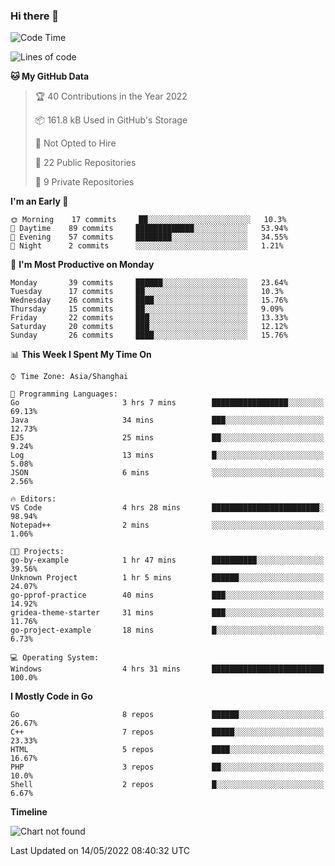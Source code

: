 ### Hi there 👋

<!--
**pinelliar/pinelliar** is a ✨ _special_ ✨ repository because its `README.md` (this file) appears on your GitHub profile.

Here are some ideas to get you started:

- 🔭 I’m currently working on ...
- 🌱 I’m currently learning ...
- 👯 I’m looking to collaborate on ...
- 🤔 I’m looking for help with ...
- 💬 Ask me about ...
- 📫 How to reach me: ...
- 😄 Pronouns: ...
- ⚡ Fun fact: ...
-->

<!--START_SECTION:waka-->
![Code Time](http://img.shields.io/badge/Code%20Time-1%2C024%20hrs%2017%20mins-blue)

![Lines of code](https://img.shields.io/badge/From%20Hello%20World%20I%27ve%20Written-37%20Thousand%20lines%20of%20code-blue)

**🐱 My GitHub Data** 

> 🏆 40 Contributions in the Year 2022
 > 
> 📦 161.8 kB Used in GitHub's Storage 
 > 
> 🚫 Not Opted to Hire
 > 
> 📜 22 Public Repositories 
 > 
> 🔑 9 Private Repositories  
 > 
**I'm an Early 🐤** 

```text
🌞 Morning    17 commits     ██░░░░░░░░░░░░░░░░░░░░░░░   10.3% 
🌆 Daytime    89 commits     █████████████░░░░░░░░░░░░   53.94% 
🌃 Evening    57 commits     ████████░░░░░░░░░░░░░░░░░   34.55% 
🌙 Night      2 commits      ░░░░░░░░░░░░░░░░░░░░░░░░░   1.21%

```
📅 **I'm Most Productive on Monday** 

```text
Monday       39 commits     ██████░░░░░░░░░░░░░░░░░░░   23.64% 
Tuesday      17 commits     ██░░░░░░░░░░░░░░░░░░░░░░░   10.3% 
Wednesday    26 commits     ████░░░░░░░░░░░░░░░░░░░░░   15.76% 
Thursday     15 commits     ██░░░░░░░░░░░░░░░░░░░░░░░   9.09% 
Friday       22 commits     ███░░░░░░░░░░░░░░░░░░░░░░   13.33% 
Saturday     20 commits     ███░░░░░░░░░░░░░░░░░░░░░░   12.12% 
Sunday       26 commits     ████░░░░░░░░░░░░░░░░░░░░░   15.76%

```


📊 **This Week I Spent My Time On** 

```text
⌚︎ Time Zone: Asia/Shanghai

💬 Programming Languages: 
Go                       3 hrs 7 mins        █████████████████░░░░░░░░   69.13% 
Java                     34 mins             ███░░░░░░░░░░░░░░░░░░░░░░   12.73% 
EJS                      25 mins             ██░░░░░░░░░░░░░░░░░░░░░░░   9.24% 
Log                      13 mins             █░░░░░░░░░░░░░░░░░░░░░░░░   5.08% 
JSON                     6 mins              ░░░░░░░░░░░░░░░░░░░░░░░░░   2.56%

🔥 Editors: 
VS Code                  4 hrs 28 mins       ████████████████████████░   98.94% 
Notepad++                2 mins              ░░░░░░░░░░░░░░░░░░░░░░░░░   1.06%

🐱‍💻 Projects: 
go-by-example            1 hr 47 mins        ██████████░░░░░░░░░░░░░░░   39.56% 
Unknown Project          1 hr 5 mins         ██████░░░░░░░░░░░░░░░░░░░   24.07% 
go-pprof-practice        40 mins             ███░░░░░░░░░░░░░░░░░░░░░░   14.92% 
gridea-theme-starter     31 mins             ███░░░░░░░░░░░░░░░░░░░░░░   11.76% 
go-project-example       18 mins             █░░░░░░░░░░░░░░░░░░░░░░░░   6.73%

💻 Operating System: 
Windows                  4 hrs 31 mins       █████████████████████████   100.0%

```

**I Mostly Code in Go** 

```text
Go                       8 repos             ██████░░░░░░░░░░░░░░░░░░░   26.67% 
C++                      7 repos             █████░░░░░░░░░░░░░░░░░░░░   23.33% 
HTML                     5 repos             ████░░░░░░░░░░░░░░░░░░░░░   16.67% 
PHP                      3 repos             ██░░░░░░░░░░░░░░░░░░░░░░░   10.0% 
Shell                    2 repos             █░░░░░░░░░░░░░░░░░░░░░░░░   6.67%

```


**Timeline**

![Chart not found](https://raw.githubusercontent.com/pastral1024/pastral1024/main/charts/bar_graph.png) 


 Last Updated on 14/05/2022 08:40:32 UTC
<!--END_SECTION:waka-->

